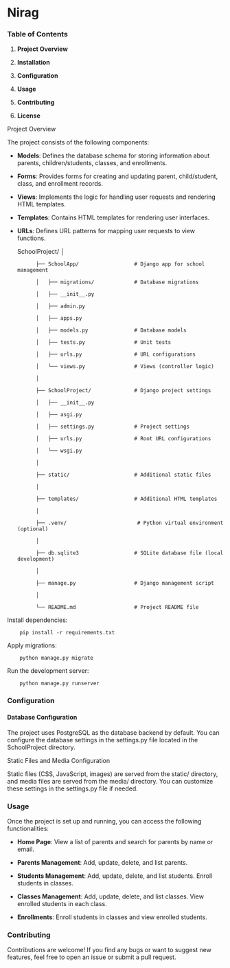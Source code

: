 # Nirag

### Table of Contents

1.  **Project Overview**

2.  **Installation**

3. **Configuration**

4. **Usage**

5. **Contributing**

6. **License**


Project Overview

The project consists of the following components:

* **Models**: Defines the database schema for storing information about parents, children/students, classes, and enrollments.


* **Forms**: Provides forms for creating and updating parent, child/student, class, and enrollment records.


* **Views**: Implements the logic for handling user requests and rendering HTML templates.


* **Templates**: Contains HTML templates for rendering user interfaces.


* **URLs**: Defines URL patterns for mapping user requests to view functions.



    SchoolProject/
            │
            
            ├── SchoolApp/                  # Django app for school management
            
            │   ├── migrations/             # Database migrations
 
            │   ├── __init__.py
            
            │   ├── admin.py
            
            │   ├── apps.py
            
            │   ├── models.py               # Database models
            
            │   ├── tests.py                # Unit tests
            
            │   ├── urls.py                 # URL configurations
            
            │   └── views.py                # Views (controller logic)
            
            │
            
            ├── SchoolProject/              # Django project settings
            
            │   ├── __init__.py
            
            │   ├── asgi.py
            
            │   ├── settings.py             # Project settings
            
            │   ├── urls.py                 # Root URL configurations
            
            │   └── wsgi.py
            
            │
            
            ├── static/                     # Additional static files
            
            │
            
            ├── templates/                  # Additional HTML templates
            
            │
            
            ├── .venv/                       # Python virtual environment (optional)
            
            │
            
            ├── db.sqlite3                  # SQLite database file (local development)
            
            │
            
            ├── manage.py                   # Django management script
            
            │
            
            └── README.md                   # Project README file


Install dependencies:

        pip install -r requirements.txt

Apply migrations:

        python manage.py migrate

Run the development server:

        python manage.py runserver

### Configuration

#### Database Configuration

The project uses PostgreSQL as the database backend by default. You can configure the database settings in the settings.py file located in the SchoolProject directory.

Static Files and Media Configuration

Static files (CSS, JavaScript, images) are served from the static/ directory, and media files are served from the media/ directory. You can customize these settings in the settings.py file if needed.

### Usage

Once the project is set up and running, you can access the following functionalities:

 *   **Home Page**: View a list of parents and search for parents by name or email.


* **Parents Management**:     Add, update, delete, and list parents.


* **Students Management**:    Add, update, delete, and list students. Enroll students in classes.


* **Classes Management**:     Add, update, delete, and list classes. View enrolled students in each class.


* **Enrollments**:    Enroll students in classes and view enrolled students.


### Contributing

Contributions are welcome! If you find any bugs or want to suggest new features, feel free to open an issue or submit a pull request.



